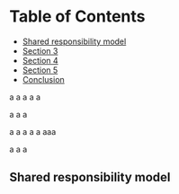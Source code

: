 # Table of Contents

- [Shared responsibility model](#Sharedresponsibilitymodel)
- [Section 3](#section-3)
- [Section 4](#section-4)
- [Section 5](#section-5)
- [Conclusion](#conclusion)


a
a
a
a
a

a
a
a

a
a
a
a
a
aaa

a
a
a
                 
## Shared responsibility model
